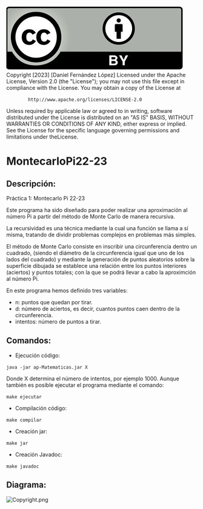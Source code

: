 ![Copyright.png](Copyright.png)
Copyright [2023] [Daniel Fernández López]
Licensed under the Apache License, Version 2.0 (the "License");
you may not use this file except in compliance with the License.
You may obtain a copy of the License at

            http://www.apache.org/licenses/LICENSE-2.0

 Unless required by applicable law or agreed to in writing, 
 software distributed under the License is distributed on an
"AS IS" BASIS, WITHOUT WARRANTIES OR CONDITIONS OF ANY KIND, 
 either express or implied. See the License for the specific
language governing permissions and limitations under theLicense.

# MontecarloPi22-23 

## Descripción:

Práctica 1: Montecarlo Pi 22-23

Este programa ha sido diseñado para poder realizar una aproximación al número Pi a partir del método de Monte Carlo
de manera recursiva.

La recursividad es una técnica mediante la cual una función se llama a sí misma, tratando de dividir problemas complejos
en problemas más simples.

El método de Monte Carlo consiste en inscribir una circunferencia dentro un cuadrado, (siendo el diámetro de la circunferencia
igual que uno de los lados del cuadrado) y mediante la generación de puntos aleatorios sobre la superficie dibujada se establece
una relación entre los puntos interiores (aciertos) y puntos totales; con la que se podrá llevar a cabo la aproximción al número Pi.

En este programa hemos definido tres variables:
- n: puntos que quedan por tirar.
- d: número de aciertos, es decir, cuantos puntos caen dentro de la circunferencia.
- intentos: número de puntos a tirar.

## Comandos:

* Ejecución código:
```shell
java -jar ap-Matematicas.jar X 
```

Donde X determina el número de intentos, por ejemplo 1000.
Aunque también es posible ejecutar el programa mediante el comando:

```shell
make ejecutar
```

* Compilación código:
```shell
make compilar
```

* Creación jar:
```shell
make jar 
```

* Creación Javadoc:
```shell
make javadoc
```
## Diagrama:

![Copyright.png](.png)